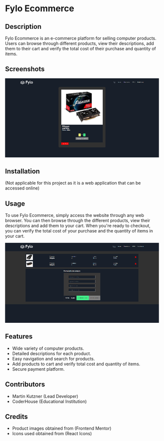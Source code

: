 # Fylo Ecommerce
## Description
Fylo Ecommerce is an e-commerce platform for selling computer products. Users can browse through different products, view their descriptions, add them to their cart and verify the total cost of their purchase and quantity of items.

## Screenshots
![](./src/assets/captures/2.png)

## Installation
(Not applicable for this project as it is a web application that can be accessed online)

## Usage
To use Fylo Ecommerce, simply access the website through any web browser. You can then browse through the different products, view their descriptions and add them to your cart. When you're ready to checkout, you can verify the total cost of your purchase and the quantity of items in your cart.

![](./src/assets/captures/3.png)

## Features
- Wide variety of computer products.
- Detailed descriptions for each product.
- Easy navigation and search for products.
- Add products to cart and verify total cost and quantity of items.
- Secure payment platform.

## Contributors
- Martin Kutzner (Lead Developer)
- CoderHouse (Educational Institution)

## Credits
- Product images obtained from (Frontend Mentor)
- Icons used obtained from (React Icons)
